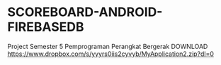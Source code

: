 # SCOREBOARD-ANDROID-FIREBASEDB
Project Semester 5 Pemprograman Perangkat Bergerak
DOWNLOAD
https://www.dropbox.com/s/yyyrs0iis2cyvyb/MyApplication2.zip?dl=0
